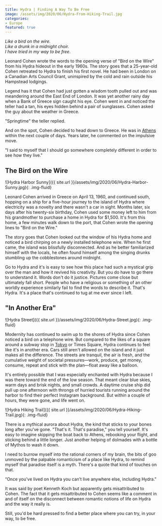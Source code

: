 ```yaml
---
title: Hydra | Finding A Way To Be Free
image: /assets/img/2020/06/Hydra-From-Hiking-Trail.jpg
categories:
- Europe
featured: true
---
```



_Like a bird on the wire.  
Like a drunk in a midnight choir.  
I have tried in my way to be free_.

Leonard Cohen wrote the words to the opening verse of "Bird on the Wire" from his Hydra hideout in the early 1960s. The story goes that a 25-year-old Cohen retreated to Hydra to finish his first novel. He had been in London on a Canadian Arts Council Grant, uninspired by the cold and rain outside his Hampstead lodgings.  

<!-- more -->

Legend has it that Cohen had just gotten a wisdom tooth pulled out and was meandering around the East End of London. It was yet another rainy day when a Bank of Greece sign caught his eye. Cohen went in and noticed the teller had a tan, his eyes hidden behind a pair of sunglasses. Cohen asked the guy about the weather in Greece. 

"Springtime" the teller replied. 

And on the spot, Cohen decided to head down to Greece. He was in [Athens](https://withoutapath.com/athens-food-tour/) within the next couple of days. Years later, he commented on the impulsive move.

"I said to myself that I should go somewhere completely different in order to see how they live."

## The Bird on the Wire

![Hydra Harbor Sunny]({{ site.url }}/assets/img/2020/06/Hydra-Harbor-Sunny.jpg){: .img-fluid}

Leonard Cohen arrived in Greece on April 13, 1960, and continued south, hopping on a ship for a five-hour journey to the island of Hydra where electricity was a novelty and there wasn't a car in sight. Months later, six days after his twenty-six birthday, Cohen used some money left to him from his grandmother to purchase a home in Hydra for $1,500. It's from this home, a few minutes walk down to the port, that Cohen wrote the opening lines to "Bird on the Wire."

The story goes that Cohen looked out the window of his Hydra home and noticed a bird chirping on a newly installed telephone wire. When he first came, the island was blissfully disconnected. And as he better familiarized himself with the locals, he often found himself among the singing drunks stumbling up the cobblestones around midnight.

Go to Hydra and it's is easy to see how this place had such a mystical grip over the man and how it revived his creativity. But you do have to go there to understand it. Words don't do it justice. Pictures come close but ultimately fall short. People who have a religious or something of an other worldly experience similarly fail to find the words to describe it. That's Hydra. It's a place that's continued to tug at me ever since I left.

## "In Another Era"

![Hydra Street]({{ site.url }}/assets/img/2020/06/Hydra-Street.jpg){: .img-fluid}

Modernity has continued to swim up to the shores of Hydra since Cohen noticed a bird on a telephone wire. But compared to the likes of a square around a subway stop in [Tokyo](https://withoutapath.com/tokyo-bike/) or Times Square, Hydra continues to feel like it's in another era. Cars still aren't allowed on the island and it just makes all the difference. The streets are tranquil, the air is fresh, and the cumulative weight of societal pressures––work, produce, get money, consume, repeat and stick with the plan––float away like a balloon.

It's entirely possible that I was especially enchanted with Hydra because I was there toward the end of the low season. That meant clear blue skies, warm days and brisk nights, and small crowds. A daytime cruise ship did pull up one afternoon with throngs of hurried tourists running around the harbor to find their perfect Instagram background. But within a couple of hours, they were gone, and life went on.

![Hydra Hiking Trail]({{ site.url }}/assets/img/2020/06/Hydra-Hiking-Trail.jpg){: .img-fluid}

There is a mythical aurora about Hydra, the kind that sticks to your bones long after you've gone. "That's it. That's paradise," you tell yourself. It's easy to imagine skipping the boat back to Athens, rebooking your flight, and sticking behind a little longer. Just another helping of dolmades with a bottle of Mythos to wash it down.

I need to burrow myself into the rational corners of my brain, the bits of goo unmoved by the palpable romanticism of a place like Hydra, to remind myself that paradise itself is a myth. There's a quote that kind of touches on that.

“Once you’ve lived on Hydra you can’t live anywhere else, including Hydra." 

It was said by poet Kenneth Koch but apparently gets misattributed to Cohen. The fact that it gets misattributed to Cohen seems like a comment in and of itself on the disconnect between romantic notions of life on Hydra and the way it really is.

Still, you'd be hard pressed to find a better place where you can try, in your way, to be free.


